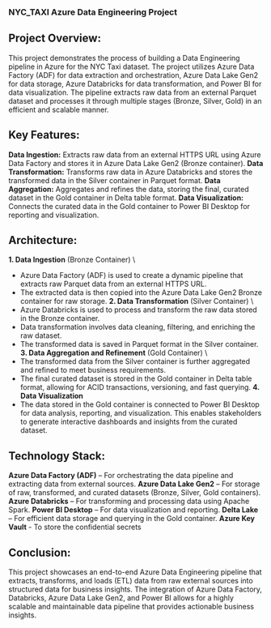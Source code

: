 ### NYC_TAXI Azure Data Engineering Project

## Project Overview:
This project demonstrates the process of building a Data Engineering pipeline in Azure for the NYC Taxi dataset. The project utilizes Azure Data Factory (ADF) for data extraction and orchestration, Azure Data Lake Gen2 for data storage, Azure Databricks for data transformation, and Power BI for data visualization. The pipeline extracts raw data from an external Parquet dataset and processes it through multiple stages (Bronze, Silver, Gold) in an efficient and scalable manner.

## Key Features: 
**Data Ingestion:** Extracts raw data from an external HTTPS URL using Azure Data Factory and stores it in Azure Data Lake Gen2 (Bronze container).
**Data Transformation:** Transforms raw data in Azure Databricks and stores the transformed data in the Silver container in Parquet format.
**Data Aggregation:** Aggregates and refines the data, storing the final, curated dataset in the Gold container in Delta table format.
**Data Visualization:** Connects the curated data in the Gold container to Power BI Desktop for reporting and visualization.

## Architecture:
**1. Data Ingestion** (Bronze Container) \
* Azure Data Factory (ADF) is used to create a dynamic pipeline that extracts raw Parquet data from an external HTTPS URL.
* The extracted data is then copied into the Azure Data Lake Gen2 Bronze container for raw storage.
**2. Data Transformation** (Silver Container) \
* Azure Databricks is used to process and transform the raw data stored in the Bronze container.
* Data transformation involves data cleaning, filtering, and enriching the raw dataset.
* The transformed data is saved in Parquet format in the Silver container.
**3. Data Aggregation and Refinement** (Gold Container) \
* The transformed data from the Silver container is further aggregated and refined to meet business requirements.
* The final curated dataset is stored in the Gold container in Delta table format, allowing for ACID transactions, versioning, and fast querying.
**4. Data Visualization**
* The data stored in the Gold container is connected to Power BI Desktop for data analysis, reporting, and visualization. This enables stakeholders to generate interactive dashboards and insights from the curated dataset.

## Technology Stack: 
**Azure Data Factory (ADF)** – For orchestrating the data pipeline and extracting data from external sources. 
**Azure Data Lake Gen2** – For storage of raw, transformed, and curated datasets (Bronze, Silver, Gold containers).
**Azure Databricks** – For transforming and processing data using Apache Spark.
**Power BI Desktop** – For data visualization and reporting.
**Delta Lake** – For efficient data storage and querying in the Gold container.
**Azure Key Vault** - To store the confidential secrets

## Conclusion:
This project showcases an end-to-end Azure Data Engineering pipeline that extracts, transforms, and loads (ETL) data from raw external sources into structured data for business insights. The integration of Azure Data Factory, Databricks, Azure Data Lake Gen2, and Power BI allows for a highly scalable and maintainable data pipeline that provides actionable business insights.

